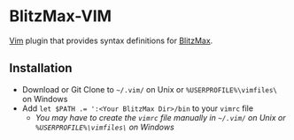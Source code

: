 # BlitzMax-VIM

[Vim](vim.org) plugin that provides syntax definitions for [BlitzMax](blitzmax.org).

## Installation
* Download or Git Clone to `~/.vim/` on Unix or `%USERPROFILE%\vimfiles\` on Windows
* Add `let $PATH .= ':<Your BlitzMax Dir>/bin` to your `vimrc` file
  * _You may have to create the `vimrc` file manually in `~/.vim/` on Unix or `%USERPROFILE%\vimfiles\` on Windows_